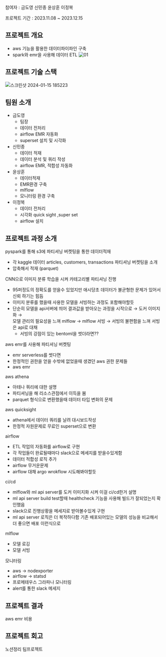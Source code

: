 참여자 : 금도영 신민종 윤상훈 이정복

프로젝트 기간 : 2023.11.08 ~ 2023.12.15

## **프로젝트 개요**

- aws 기능을 활용한 데이터파이파인 구축
- spark와 emr을 사용해 데이터 ETL
![01](https://github.com/humaningansalam/aws-data-pipeline-project/assets/89466243/844c3cab-0aa1-42c4-b2fa-1b5be5e1df2d)



## **프로젝트 기술 스택**

![스크린샷 2024-01-15 185223](https://github.com/humaningansalam/aws-data-pipeline-project/assets/89466243/cf2e8a56-e7fa-491a-9ece-4b8aeee8c327)

## **팀원 소개**

- 금도영
    - 팀장
    - 데이터 전처리
    - airflow EMR 자동화
    - superset 설치 및 시각화
- 신민종
    - 데이터 적재
    - 데이터 분석 및 쿼리 작성
    - airflow EMR, 적합성 자동화
- 윤상훈
    - 데이터적재
    - EMR환경 구축
    - mlflow
    - 모니터링 환경 구축
- 이정복
    - 데이터 전처리
    - 시각화 quick sight ,super set
    - airflow 설치

## **프로젝트 과정 소개**

pyspark를 통해  s3에 파티셔닝 버켓팅을 통한 데이터적재

- 각 kaggle 데이터  articles, customers, transactions 파티셔닝 버켓팅을 소개
- 압축해서 적재 (parquet)

CNN으로 이미지 분류 학습을 시켜 카테고리별  파티셔닝 진행

- 95퍼정도의 정확도를 얻을수 있었지만 애시당초 데이터가 불균형한 문제가 있어서 신뢰 하기는 힘듬
- 이미지 분류를 했을때 사용한 모델을 서빙하는 과정도 포함해야할듯
- 단순히 모델을 api서버에 띄어 결과값을 받아오는 과정을 시작으로 → 
도커 이미지화 →  
모델 관리의 필요성을 느껴 mlflow → 
mlflow 서빙 → 
서빙의 불편함을 느껴 서빙은 api로 대채
    - 서빙의 강점이 있는 bentoml을 썻더라면??

aws emr를 사용해 파티셔닝 버켓팅

- emr serverless를 썻다면
- 한정적인 권한을 얻을 수밖에 없었을때 생겼던 aws 권한 문제들
- aws emr

aws athena

- 아테나 쿼리에 대한 설명
- 파티셔닝을 해 리소스관점에서 이득을 봄
- parquet 형식으로 변환했을때 데이터 타입 변화의 문제

aws quicksight

- athena에서 데이터 쿼리를 날려 대시보드작성
- 한정적 자원문제로 무료인 superset으로 변환

airflow 

- ETL 작업의 자동화를 airflow로 구현
- 각 작업들이 완료될때마다 slack으로 메세지를 받을수있게함
- 데이터 적합성 로직 추가
- airflow 무거운문제
- airflow 대채 argo wrokflow 시도해봐야할듯

ci/cd

- mlflow와 ml api server를 도커 이미지화 시켜 이걸 ci/cd한거 설명
- ml api server build test할때  healthcheck 기능을 사용해 빌드가 잘되었는지 확인했음
- slack으로 진행상황을 메세지로 받아볼수있게 구현
- ml api server 로직은  더 복작하다함  기존 배포되어있는 모델의 성능을 비교해서 더 좋으면 배포 이런식으로

mlflow

- 모델 로깅
- 모델 서빙

모니터링

- aws → nodexporter
- airflow → statsd
- 프로메테우스 그라파나 모니터링
- alert를 통한 slack 메세지

## **프로젝트 결과**

aws emr 비용

## **프로젝트 회고**



노션정리 팀프로젝트
